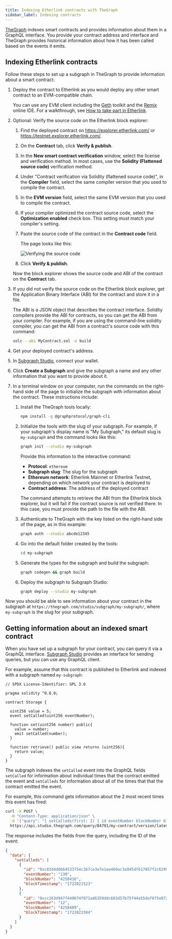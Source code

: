 ```yaml
---
title: Indexing Etherlink contracts with TheGraph
sidebar_label: Indexing contracts
---
```


[TheGraph](https://thegraph.com/) indexes smart contracts and provides information about them in a GraphQL interface.
You provide your contract address and interface and TheGraph provides historical information about how it has been called based on the events it emits.

## Indexing Etherlink contracts

Follow these steps to set up a subgraph in TheGraph to provide information about a smart contract:

1. Deploy the contract to Etherlink as you would deploy any other smart contract to an EVM-compatible chain.

   You can use any EVM client including the [Geth](https://geth.ethereum.org/) toolkit and the [Remix](https://remix.ethereum.org/) online IDE.
   For a walkthrough, see [How to take part in Etherlink](https://medium.com/etherlink/how-to-take-part-in-etherlink-8c8d00b0ca3e).

1. Optional: Verify the source code on the Etherlink block explorer:

   1. Find the deployed contract on https://explorer.etherlink.com/ or https://testnet.explorer.etherlink.com/.

   1. On the **Contract** tab, click **Verify & publish**.

   1. In the **New smart contract verification** window, select the license and verification method.
   In most cases, use the **Solidity (Flattened source code)** verification method.

   1. Under "Contract verification via Solidity (flattened source code)", in the **Compiler** field, select the same compiler version that you used to compile the contract.

   1. In the **EVM version** field, select the same EVM version that you used to compile the contract.

   1. If your compiler optimized the contract source code, select the **Optimization enabled** check box.
   This setting must match your compiler's setting.

   1. Paste the source code of the contract in the **Contract code** field.

      The page looks like this:

      ![Verifying the source code](/img/verify-source.png)

   1. Click **Verify & publish**.

   Now the block explorer shows the source code and ABI of the contract on the **Contract** tab.

1. If you did not verify the source code on the Etherlink block explorer, get the Application Binary Interface (ABI) for the contract and store it in a file.

   The ABI is a JSON object that describes the contract interface.
   Solidity compilers provide the ABI for contracts, so you can get the ABI from your compiler.
   For example, if you are using the command-line solidity compiler, you can get the ABI from a contract's source code with this command:

   ```bash
   solc --abi MyContract.sol -o build
   ```

1. Get your deployed contract's address.

1. In [Subgraph Studio](https://thegraph.com/studio/), connect your wallet.

1. Click **Create a Subgraph** and give the subgraph a name and any other information that you want to provide about it.

1. In a terminal window on your computer, run the commands on the right-hand side of the page to initialize the subgraph with information about the contract.
These instructions include:

   1. Install the TheGraph tools locally:

      ```bash
      npm install -g @graphprotocol/graph-cli
      ```

   1. Initialize the tools with the slug of your subgraph.
   For example, if your subgraph's display name is "My Subgraph," its default slug is `my-subgraph` and the command looks like this:

      ```bash
      graph init --studio my-subgraph
      ```

      Provide this information to the interactive command:

         - **Protocol**: `ethereum`
         - **Subgraph slug**: The slug for the subgraph
         - **Ethereum network**: Etherlink Mainnet or Etherlink Testnet, depending on which network your contract is deployed to
         - **Contract address**: The address of the deployed contract

      The command attempts to retrieve the ABI from the Etherlink block explorer, but it will fail if the contract source is not verified there.
      In this case, you must provide the path to the file with the ABI.
      <!-- Index contract events and entities (Y/n)?-->

   1. Authenticate to TheGraph with the key listed on the right-hand side of the page, as in this example:

      ```bash
      graph auth --studio abcde12345
      ```

   1. Go into the default folder created by the tools:

      ```bash
      cd my-subgraph
      ```

   1. Generate the types for the subgraph and build the subgraph:

      ```bash
      graph codegen && graph build
      ```

   1. Deploy the subgraph to Subgraph Studio:

      ```bash
      graph deploy --studio my-subgraph
      ```

Now you should be able to see information about your contract in the subgraph at `https://thegraph.com/studio/subgraph/my-subgraph/`, where `my-subgraph` is the slug for your subgraph.

## Getting information about an indexed smart contract

When you have set up a subgraph for your contract, you can query it via a GraphQL interface.
[Subgraph Studio](https://thegraph.com/studio/) provides an interface for sending queries, but you can use any GraphQL client.

For example, assume that this contract is published to Etherlink and indexed with a subgraph named `my-subgraph`:

```solidity
// SPDX License-Identifier: GPL 3.0

pragma solidity ^0.8.0;

contract Storage {

  uint256 value = 5;
  event setCalled(uint256 eventNumber);

  function set(uint256 number) public{
    value = number;
    emit setCalled(number);
  }

  function retrieve() public view returns (uint256){
    return value;
  }
}
```

The subgraph indexes the `setCalled` event into the GraphQL fields `setCalled` for information about individual times that the contract emitted the event and `setCalleds` for information about all of the times that that the contract emitted the event.

For example, this command gets information about the 2 most recent times this event has fired:

```bash
curl -X POST \
  -H "Content-Type: application/json" \
  -d '{"query": "{ setCalleds(first: 2) { id eventNumber blockNumber blockTimestamp } }", "operationName": "Subgraphs", "variables": {}}' \
  https://api.studio.thegraph.com/query/84791/my-contract/version/latest
```

The response includes the fields from the query, including the ID of the event:

```json
{
  "data": {
    "setCalleds": [
      {
        "id": "0xc83d4d0664533754c367ce3e7e1ee460ac3a945df617857f2c6299b9a0eec16a00000000",
        "eventNumber": "130",
        "blockNumber": "4258416",
        "blockTimestamp": "1722021523"
      },
      {
        "id": "0xcc263d947f449674f871ad6359ddc683d57b75f44a55daf6f5e8726d4b04d36200000000",
        "eventNumber": "12",
        "blockNumber": "4258409",
        "blockTimestamp": "1722021504"
      }
    ]
  }
}
```
